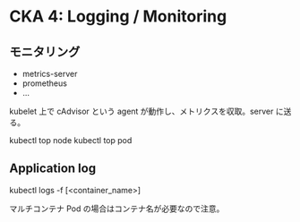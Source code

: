 # CKA 4: Logging / Monitoring

## モニタリング

- metrics-server
- prometheus
- ...

kubelet 上で cAdvisor という agent が動作し、メトリクスを収取。server に送る。

kubectl top node
kubectl top pod

## Application log

kubectl logs -f <pod> [<container_name>]

マルチコンテナ Pod の場合はコンテナ名が必要なので注意。

